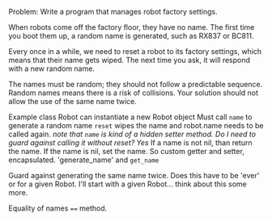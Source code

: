 Problem: 
Write a program that manages robot factory settings.

When robots come off the factory floor, they have no name. The first time you boot them up, a random name is generated, such as RX837 or BC811.

Every once in a while, we need to reset a robot to its factory settings, which means that their name gets wiped. The next time you ask, it will respond with a new random name.

The names must be random; they should not follow a predictable sequence. Random names means there is a risk of collisions. Your solution should not allow the use of the same name twice.

Example
class Robot can instantiate a new Robot object
Must call `name` to generate a random name
`reset` wipes the name and robot.name needs to be called again. 
*note that `name` is kind of a hidden setter method. Do I need to guard against calling it without reset? Yes* If a name is not nil, than return the name. If the name is nil, set the name. So custom getter and setter, encapsulated. 'generate_name' and `get_name`

Guard against generating the same name twice.
  Does this have to be 'ever' or for a given Robot.
  I'll start with a given Robot... think about this some more. 

Equality of names `==` method. 